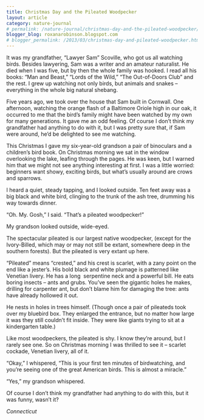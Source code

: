 ```yaml
---
title: Christmas Day and the Pileated Woodpecker
layout: article
category: nature-journal
# permalink: /nature-journal/christmas-day-and-the-pileated-woodpecker/
blogger_blog: roxanarobinson.blogspot.com
# blogger_permalink: /2013/03/christmas-day-and-pileated-woodpecker.html
---
```


It was my grandfather, “Lawyer Sam” Scoville, who got us all watching birds. Besides lawyering, Sam was a writer and an amateur naturalist. He died when I was five, but by then the whole family was hooked. I read all his books: “Man and Beast,” “Lords of the Wild,” “The Out-of-Doors Club” and the rest. I grew up watching not only birds, but animals and snakes – everything in the whole big natural shebang.

Five years ago, we took over the house that Sam built in Cornwall. One afternoon, watching the orange flash of a Baltimore Oriole high in our oak, it occurred to me that the bird’s family might have been watched by my own for many generations. It gave me an odd feeling. Of course I don’t think my grandfather had anything to do with it, but I was pretty sure that, if Sam were around, he’d be delighted to see me watching.

This Christmas I gave my six-year-old grandson a pair of binoculars and a children’s bird book. On Christmas morning we sat in the window overlooking the lake, leafing through the pages. He was keen, but I warned him that we might not see anything interesting at first. I was a little worried: beginners want showy, exciting birds, but what’s usually around are crows and sparrows.

I heard a quiet, steady tapping, and I looked outside. Ten feet away was a big black and white bird, clinging to the trunk of the ash tree, drumming his way towards dinner.

“Oh. My. Gosh,” I said. “That’s a pileated woodpecker!”

My grandson looked outside, wide-eyed.

The spectacular pileated is our largest native woodpecker, (except for the Ivory-Billed, which may or may not still be extant, somewhere deep in the southern forests). But the pileated is very extant up here.


“Pileated” means “crested,” and his crest is scarlet, with a zany point on the end like a jester’s. His bold black and white plumage is patterned like Venetian livery. He has a long  serpentine neck and a powerful bill. He eats boring insects &#8211; ants and grubs. You’ve seen the gigantic holes he makes, drilling for carpenter ant, but don’t blame him for damaging the tree: ants have already hollowed it out.


He nests in holes in trees himself. (Though once a pair of pileateds took over my bluebird box. They enlarged the entrance, but no matter how large it was they still couldn’t fit inside. They were like giants trying to sit at a kindergarten table.)


Like most woodpeckers, the pileated is shy. I know they’re around, but I rarely see one. So on Christmas morning I was thrilled to see it &#8211; scarlet cockade, Venetian livery, all of it.


“Okay,” I whispered, “This is your first ten minutes of birdwatching, and you’re seeing one of the great American birds. This is almost a miracle.”


“Yes,” my grandson whispered.


Of course I don’t think my grandfather had anything to do with this, but it was funny, wasn’t it?


<!-- February 2013, -->
*Connecticut*

